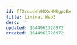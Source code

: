 ```yaml
---
id: ff2roudeh9DXsHMUgpzBx
title: Liminal Web3
desc: ''
updated: 1644961726972
created: 1644961726972
---
```


